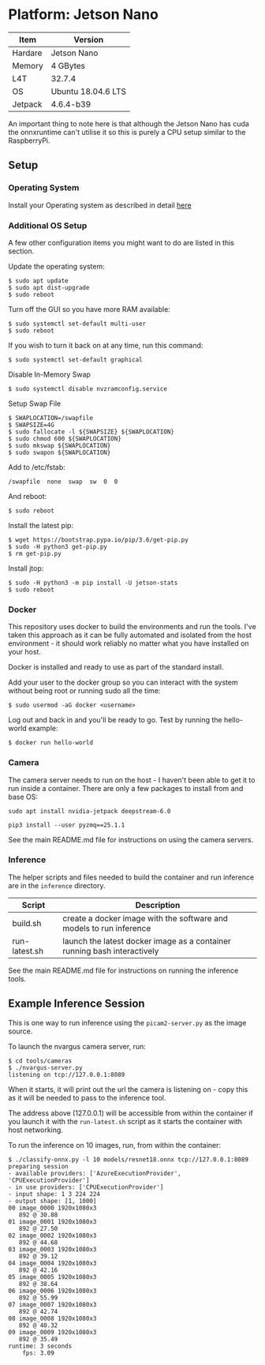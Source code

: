 # Platform: Jetson Nano

| Item    | Version             |
| ------- | ------------------- |
| Hardare | Jetson Nano         |
| Memory  | 4 GBytes            |
| L4T     | 32.7.4              |
| OS      | Ubuntu 18.04.6 LTS  |
| Jetpack | 4.6.4-b39           |

An important thing to note here is that although the Jetson Nano has cuda the onnxruntime can't utilise
it so this is purely a CPU setup similar to the RaspberryPi.

## Setup

### Operating System

Install your Operating system as described in detail [here](https://developer.nvidia.com/embedded/learn/get-started-jetson-nano-devkit)

### Additional OS Setup

A few other configuration items you might want to do are listed in this section.

Update the operating system:

    $ sudo apt update
    $ sudo apt dist-upgrade
    $ sudo reboot

Turn off the GUI so you have more RAM available:

    $ sudo systemctl set-default multi-user
    $ sudo reboot

If you wish to turn it back on at any time, run this command:

    $ sudo systemctl set-default graphical

Disable In-Memory Swap

    $ sudo systemctl disable nvzramconfig.service

Setup Swap File

    $ SWAPLOCATION=/swapfile
    $ SWAPSIZE=4G
    $ sudo fallocate -l ${SWAPSIZE} ${SWAPLOCATION}
    $ sudo chmod 600 ${SWAPLOCATION}
    $ sudo mkswap ${SWAPLOCATION}
    $ sudo swapon ${SWAPLOCATION}

Add to /etc/fstab:

    /swapfile  none  swap  sw  0  0

And reboot:

    $ sudo reboot

Install the latest pip:

    $ wget https://bootstrap.pypa.io/pip/3.6/get-pip.py
    $ sudo -H python3 get-pip.py
    $ rm get-pip.py

Install jtop:

    $ sudo -H python3 -m pip install -U jetson-stats
    $ sudo reboot

### Docker

This repository uses docker to build the environments and run the tools. I've taken this approach as it can
be fully automated and isolated from the host environment - it should work reliably no matter what you have 
installed on your host.

Docker is installed and ready to use as part of the standard install.

Add your user to the docker group so you can interact with the system without being root or
running sudo all the time:

    $ sudo usermod -aG docker <username>

Log out and back in and you'll be ready to go. Test by running the hello-world example:

    $ docker run hello-world

### Camera

The camera server needs to run on the host - I haven't been able to get it to run inside a container. There
are only a few packages to install from and base OS:
 
    sudo apt install nvidia-jetpack deepstream-6.0

    pip3 install --user pyzmq==25.1.1

See the main README.md file for instructions on using the camera servers.

### Inference

The helper scripts and files needed to build the container and run inference are in the `inference` directory.

| Script        | Description                                                              |
| ------------- | ------------------------------------------------------------------------ |
| build.sh      | create a docker image with the software and models to run inference      |
| run-latest.sh | launch the latest docker image as a container running bash interactively |

See the main README.md file for instructions on running the inference tools.

## Example Inference Session

This is one way to run inference using the `picam2-server.py` as the image source.

To launch the nvargus camera server, run:

    $ cd tools/cameras
    $ ./nvargus-server.py
    listening on tcp://127.0.0.1:8089

When it starts, it will print out the url the camera is listening on - copy this as it will be needed to pass
to the inference tool.

The address above (127.0.0.1) will be accessible from within the container if you launch it with the `run-latest.sh` 
script as it starts the container with host networking.

To run the inference on 10 images, run, from within the container:

    $ ./classify-onnx.py -l 10 models/resnet18.onnx tcp://127.0.0.1:8089
    preparing session
    - available providers: ['AzureExecutionProvider', 'CPUExecutionProvider']
    - in use providers: ['CPUExecutionProvider']
    - input shape: 1 3 224 224
    - output shape: [1, 1000]
    00 image_0000 1920x1080x3
       892 @ 30.88
    01 image_0001 1920x1080x3
       892 @ 27.50
    02 image_0002 1920x1080x3
       892 @ 44.68
    03 image_0003 1920x1080x3
       892 @ 39.12
    04 image_0004 1920x1080x3
       892 @ 42.16
    05 image_0005 1920x1080x3
       892 @ 38.64
    06 image_0006 1920x1080x3
       892 @ 55.99
    07 image_0007 1920x1080x3
       892 @ 42.74
    08 image_0008 1920x1080x3
       892 @ 40.32
    09 image_0009 1920x1080x3
       892 @ 35.49
    runtime: 3 seconds
        fps: 3.09

